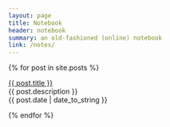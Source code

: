 ```yaml
---
layout: page
title: Notebook
header: notebook
summary: an old-fashioned (online) notebook
link: /notes/
---
```


{% for post in site.posts %}
  <p><a href="{{ post.url }}">{{ post.title }}</a><br>
  {{ post.description }}<br>
  {{ post.date | date_to_string }}</p>
{% endfor %}